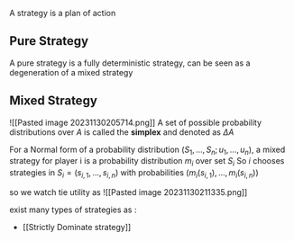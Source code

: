 A strategy is a plan of action 


## Pure Strategy
A pure strategy is a fully deterministic strategy, can be seen as a degeneration of a mixed strategy 
## Mixed Strategy
![[Pasted image 20231130205714.png]]
A set of possible probability distributions over $A$ is called the **simplex** and denoted as $\Delta A$

For a Normal form of a probability distribution $(S_1,...,S_n;u_1,...,u_n)$, a mixed strategy for player i is a probability distribution $m_i$ over set $S_i$ 
So $i$ chooses strategies in $S_i = (s_{i,1},...,s_{i,n})$ with probabilities $(m_i(s_{i,1}),...,m_i(s_{i,n}) )$  

so we watch tie utility as 
![[Pasted image 20231130211335.png]]


exist many types of strategies as : 
-  [[Strictly Dominate strategy]] 

